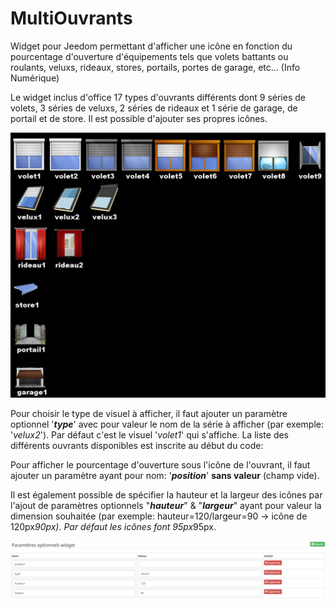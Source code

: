 # MultiOuvrants

Widget pour Jeedom permettant d'afficher une icône en fonction du pourcentage d'ouverture d'équipements tels que volets battants ou roulants, veluxs, rideaux, stores, portails, portes de garage, etc... (Info Numérique)

Le widget inclus d'office 17 types d'ouvrants différents dont 9 séries de volets, 3 séries de veluxs, 2 séries de rideaux et 1 série de garage, de portail et de store. Il est possible d'ajouter ses propres icônes.

<img src="/doc/visuels.jpg" alt="visuels"/>

Pour choisir le type de visuel à afficher, il faut ajouter un paramètre optionnel '<i><b>type</b></i>' avec pour valeur le nom de la série à afficher (par exemple: '<i>velux2</i>'). Par défaut c'est le visuel '<i>volet1</i>' qui s'affiche. 
La liste des différents ouvrants disponibles est inscrite au début du code:
<blockquote> <!-- volet1 // volet2 // volet3 // volet4 // volet5 // volet6// volet7 // volet 8 // volet9 // velux1 // velux2 // velux3 // rideau1 // rideau2 // store1 // portail1 // garage1 --> </blockquote>

Pour afficher le pourcentage d'ouverture sous l'icône de l'ouvrant, il faut ajouter un paramètre ayant pour nom: '<i><b>position</b></i>' <b>sans valeur</b> (champ vide).

Il est également possible de spécifier la hauteur et la largeur des icônes par l'ajout de paramètres optionnels "<i><b>hauteur</b></i>" & "<i><b>largeur</b></i>" ayant pour valeur la dimension souhaitée (par exemple: hauteur=120/largeur=90 -> icône de 120px*90px).
Par défaut les icônes font 95px*95px.

<img src="/doc/params.jpg" alt="parametres"/>
